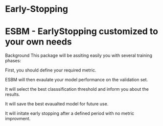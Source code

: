 # Early-Stopping
# ESBM - EarlyStopping customized to your own needs
Background This package will be assiting easily you with several training phases:

First, you should define your required metric.

ESBM will then evaulate your model performance on the validation set.

It will select the best classsification threshold and inform you about the results.

It will save the best evaualted model for future use.

It will initate early stopping after a defined period with no metric improvment.
